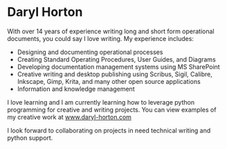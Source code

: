 # **Daryl** Horton

With over 14 years of experience writing long and short form operational documents, you could say I love writing. My experience includes:

- Designing and documenting operational processes
- Creating Standard Operating Procedures, User Guides, and Diagrams
- Developing documentation management systems using MS SharePoint
- Creative writing and desktop publishing using Scribus, Sigil, Calibre, Inkscape, Gimp, Krita, and many other open source applications
- Information and knowledge management

I love learning and I am currently learning how to leverage python programming for creative and writing projects. You can view examples of my creative work at www.daryl-horton.com

I look forward to collaborating on projects in need technical writing and python support.

<!---
Daryl-Horton/Daryl-Horton is a ✨ special ✨ repository because its `README.md` (this file) appears on your GitHub profile.
You can click the Preview link to take a look at your changes.
--->
